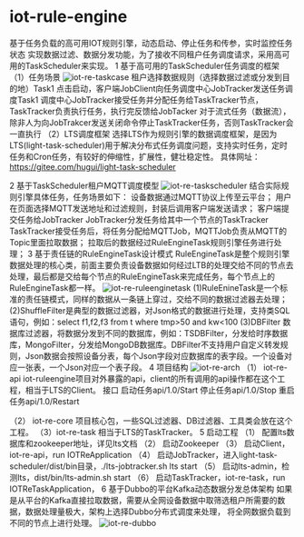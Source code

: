 # iot-rule-engine
基于任务负载的高可用IOT规则引擎，动态启动、停止任务和传参，实时监控任务状态
实现数据过滤、数据分发功能，为了接收不同租户任务调度请求，采用高可用的TaskScheduler来实现。
1 基于高可用的TaskScheduler任务调度的框架
（1）任务场景
![iot-re-taskcase](https://github.com/ziapple/iot-rule-engine/blob/master/iot-docs/3-1.png)
租户选择数据规则（选择数据过滤或分发到目的地）Task1
点击启动，客户端JobClient向任务调度中心JobTracker发送任务调度Task1
调度中心JobTracker接受任务并分配任务给TaskTracker节点，TaskTracker负责执行任务，执行完反馈给JobTacker
对于流式任务（数据流），除非人为向JobTrakcer发送关闭命令停止TaskTracker任务，否则TaskTracker会一直执行
（2）LTS调度框架
选择LTS作为规则引擎的数据调度框架，是因为LTS(light-task-scheduler)用于解决分布式任务调度问题，支持实时任务，定时任务和Cron任务，有较好的伸缩性，扩展性，健壮稳定性。
具体网址：https://gitee.com/hugui/light-task-scheduler

2 基于TaskScheduler租户MQTT调度模型
![iot-re-taskscheduler](https://github.com/ziapple/iot-rule-engine/blob/master/iot-docs/3-2.png)
结合实际规则引擎具体任务，任务场景如下：
设备数据通过MQTT协议上传至云平台；
用户在页面选择MQTT发送地址和过滤规则，封装后调用客户端发送请求；
客户端提交任务给JobTracker
JobTracker分发任务给其中一个节点的TaskTracker
TaskTracker接受任务后，将任务分配给MQTTJob，MQTTJob负责从MQTT的Topic里面拉取数据；
拉取后的数据经过RuleEngineTask规则引擎任务进行处理；
3 基于责任链的RuleEngineTask设计模式
	RuleEngineTask是整个规则引擎数据处理的核心类，前面主要负责设备数据如何经过LTB的处理交给不同的节点去处理，最后都是交给每个节点的RuleEngineTask来完成任务，每个节点上的RuleEngineTask都一样。
![iot-re-ruleenginetask](https://github.com/ziapple/iot-rule-engine/blob/master/iot-docs/3-3.png)
(1)RuleEnineTask是一个标准的责任链模式，同样的数据从一条链上穿过，交给不同的数据过滤器去处理；
(2)ShuffleFilter是典型的数据过滤器，对Json格式的数据进行处理，支持类SQL语句，例如：select f1,f2,f3 from t where tmp>50 and kw<100
(3)DBFilter
数据库过滤器，将数据分发到不同的数据库，例如：TSDBFilter，分发给时序数据库，MongoFilter，分发给MongoDB数据库。DBFilter不支持用户自定义转发规则，Json数据会按照设备分表，每个Json字段对应数据库的表字段。一个设备对应一张表，一个Json对应一个表子段。
4 项目结构
![iot-re-arch](https://github.com/ziapple/iot-rule-engine/blob/master/iot-docs/3-4.png)
（1）	iot-re-api
iot-ruleengine项目对外暴露的api，client的所有调用的api操作都在这个工程，相当于LTS的Client。
  接口
启动任务api/1.0/Start
停止任务api/1.0/Stop
重启任务api/1.0/Restart

（2）	iot-re-core
项目核心包，一些SQL过滤器、DB过滤器、工具类会放在这个工程。
（3）iot-re-task
	相当于LTS的TaskTracker。
5	启动工程
（1）	配置lts数据库和zookeeper地址，详见lts文档
（2）	启动Zookeeper
（3）	启动Client，iot-re-api，run IOTReApplication
（4）	启动JobTracker，进入light-task-scheduler/dist/bin目录，./lts-jobtracker.sh lts start
（5）	启动lts-admin，检测lts，dist/bin/lts-admin.sh start
（6）	启动TaskTracker，iot-re-task，run IOTReTaskApplication，
6	基于Dubbo的平台Kafka动态数据分发总体架构
如果是从平台的Kafka直接拉取数据，需要从全网设备数据中取筛选租户所需要的数据，数据处理量极大，架构上选择Dubbo分布式调度来处理，
将全网数据负载到不同的节点上进行处理。
![iot-re-dubbo](https://github.com/ziapple/iot-rule-engine/blob/master/iot-docs/3-5.png)


